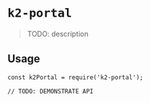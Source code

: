 # `k2-portal`

> TODO: description

## Usage

```
const k2Portal = require('k2-portal');

// TODO: DEMONSTRATE API
```
